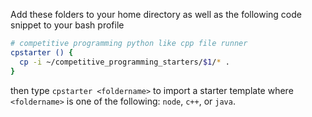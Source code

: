 Add these folders to your home directory as well as the following code snippet to your bash profile

```bash
# competitive programming python like cpp file runner
cpstarter () {
  cp -i ~/competitive_programming_starters/$1/* .
}
```

then type `cpstarter <foldername>` to import a starter template where `<foldername>` is one of the following: `node`, `c++`, or `java`.
